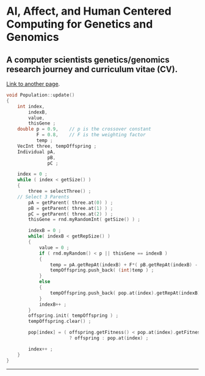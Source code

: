 <!--
---
layout: default
---

---
title: "SCBI-Research-Journey-2023"
---

---
permalink: /index/
---
-->

# AI, Affect, and Human Centered Computing for Genetics and Genomics

## A computer scientists genetics/genomics research journey and curriculum vitae (CV).

<!--
Text can be **bold**, _italic_, or ~~strikethrough~~.
-->
  [Link to another page](./cv.html).

```c++
void Population::update()
{
	int index, 
		indexB, 
		value,
	    thisGene ;
	double p = 0.9,    // p is the crossover constant
		   F = 0.8,    // F is the weighting factor
		   temp ;
	VecInt three, tempOffspring ;
	Individual pA, 
			   pB, 
			   pC ;

	index = 0 ;
	while ( index < getSize() )
	{
		three = selectThree() ;
    // Select 3 Parents
		pA = getParent( three.at(0) ) ;
		pB = getParent( three.at(1) ) ;
		pC = getParent( three.at(2) ) ;
		thisGene = rnd.myRandomInt( getSize() ) ;

		indexB = 0 ;
		while( indexB < getRepSize() )
		{
			value = 0 ;
			if ( rnd.myRandom() < p || thisGene == indexB )
			{
				temp = pA.getRepAt(indexB) + F*( pB.getRepAt(indexB) - pC.getRepAt(indexB) ) ;
				tempOffspring.push_back( (int)temp ) ;
			}
			else
			{
				tempOffspring.push_back( pop.at(index).getRepAt(indexB) ) ;
			}
			indexB++ ;	
		}
		offspring.init( tempOffspring ) ;
		tempOffspring.clear() ;

		pop[index] = ( offspring.getFitness() < pop.at(index).getFitness() ) 
			           ? offspring : pop.at(index) ;

		index++ ;
	}
}
```

------

<!--
###### Header 6
| head1        | head two          | three |
|:-------------|:------------------|:------|
| ok           | good swedish fish | nice  |
| out of stock | good and plenty   | nice  |
| ok           | good `oreos`      | hmm   |
| ok           | good `zoute` drop | yumm  |

### There's a horizontal rule below this.

* * *

### Here is an unordered list:

*   Item foo
*   Item bar
*   Item baz
*   Item zip

### And an ordered list:

1.  Item one
1.  Item two
1.  Item three
1.  Item four

### And a nested list:

- level 1 item
  - level 2 item
  - level 2 item
    - level 3 item
    - level 3 item
- level 1 item
  - level 2 item
  - level 2 item
  - level 2 item
- level 1 item
  - level 2 item
  - level 2 item
- level 1 item

### Small image

![Octocat](https://github.githubassets.com/images/icons/emoji/octocat.png)

### Large image

![Branching](https://guides.github.com/activities/hello-world/branching.png)


### Definition lists can be used with HTML syntax.

<dl>
<dt>Name</dt>
<dd>Godzilla</dd>
<dt>Born</dt>
<dd>1952</dd>
<dt>Birthplace</dt>
<dd>Japan</dd>
<dt>Color</dt>
<dd>Green</dd>
</dl>


```
Long, single-line code blocks should not wrap. They should horizontally scroll if they are too long. This line should be long enough to demonstrate this.
```

```
The final element.
```
---
# Feel free to add content and custom Front Matter to this file.
# To modify the layout, see https://jekyllrb.com/docs/themes/#overriding-theme-defaults
-->




